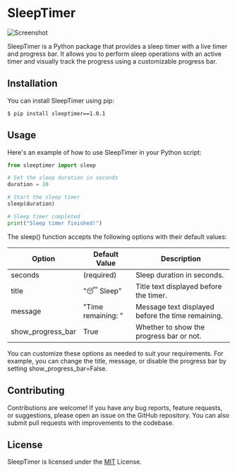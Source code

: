 # SleepTimer

![Screenshot](screenshot.png)

SleepTimer is a Python package that provides a sleep timer with a live timer and progress bar. It allows you to perform sleep operations with an active timer and visually track the progress using a customizable progress bar.

## Installation

You can install SleepTimer using pip:

```shell
$ pip install sleeptimer==1.0.1
````

## Usage

Here's an example of how to use SleepTimer in your Python script:

```python
from sleeptimer import sleep

# Set the sleep duration in seconds
duration = 10

# Start the sleep timer
sleep(duration)

# Sleep timer completed
print("Sleep timer finished!")
````

The sleep() function accepts the following options with their default values:

| Option	        | Default Value | Description                                               |
| ----------------- | ------------- | --------------------------------------------------------- |
| seconds | (required) | Sleep duration in seconds. |
| title | "😴 Sleep" | Title text displayed before the timer. |
| message | "Time remaining: " | Message text displayed before the time remaining. |
| show_progress_bar	| True | Whether to show the progress bar or not. |

You can customize these options as needed to suit your requirements. For example, you can change the title, message, or disable the progress bar by setting show_progress_bar=False.

## Contributing

Contributions are welcome! If you have any bug reports, feature requests, or suggestions, please open an issue on the GitHub repository. You can also submit pull requests with improvements to the codebase.

## License

SleepTimer is licensed under the [MIT](https://choosealicense.com/licenses/mit/) License.

